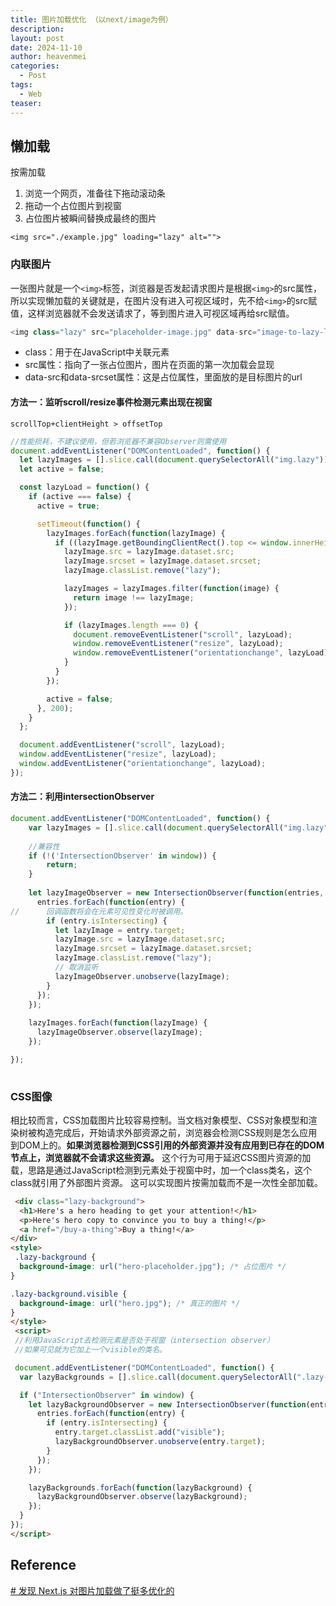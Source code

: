 ```yaml
---
title: 图片加载优化 （以next/image为例）
description: 
layout: post
date: 2024-11-10
author: heavenmei
categories:
  - Post
tags:
  - Web
teaser:
---
```

## 懒加载

按需加载
  1. 浏览一个网页，准备往下拖动滚动条
  2. 拖动一个占位图片到视窗
  3. 占位图片被瞬间替换成最终的图片

`<img src="./example.jpg" loading="lazy" alt="">`
### 内联图片

一张图片就是一个`<img>`标签，浏览器是否发起请求图片是根据`<img>`的src属性，所以实现懒加载的关键就是，在图片没有进入可视区域时，先不给`<img>`的src赋值，这样浏览器就不会发送请求了，等到图片进入可视区域再给src赋值。

```js
<img class="lazy" src="placeholder-image.jpg" data-src="image-to-lazy-load-1x.jpg" data-srcset="image-to-lazy-load-2x.jpg 2x, image-to-lazy-load-1x.jpg 1x" alt="I'm an image!">
```

- class：用于在JavaScript中关联元素
- src属性：指向了一张占位图片，图片在页面的第一次加载会显现
- data-src和data-srcset属性：这是占位属性，里面放的是目标图片的url


#### 方法一：监听scroll/resize事件检测元素出现在视窗

`scrollTop+clientHeight > offsetTop`

```js
//性能损耗，不建议使用，但若浏览器不兼容Observer则需使用
document.addEventListener("DOMContentLoaded", function() {
  let lazyImages = [].slice.call(document.querySelectorAll("img.lazy"));
  let active = false;

  const lazyLoad = function() {
    if (active === false) {
      active = true;

      setTimeout(function() {
        lazyImages.forEach(function(lazyImage) {
          if ((lazyImage.getBoundingClientRect().top <= window.innerHeight && lazyImage.getBoundingClientRect().bottom >= 0) && getComputedStyle(lazyImage).display !== "none") {
            lazyImage.src = lazyImage.dataset.src;
            lazyImage.srcset = lazyImage.dataset.srcset;
            lazyImage.classList.remove("lazy");

            lazyImages = lazyImages.filter(function(image) {
              return image !== lazyImage;
            });

            if (lazyImages.length === 0) {
              document.removeEventListener("scroll", lazyLoad);
              window.removeEventListener("resize", lazyLoad);
              window.removeEventListener("orientationchange", lazyLoad);
            }
          }
        });

        active = false;
      }, 200);
    }
  };

  document.addEventListener("scroll", lazyLoad);
  window.addEventListener("resize", lazyLoad);
  window.addEventListener("orientationchange", lazyLoad);
});
```


#### 方法二：利用intersectionObserver

```js
document.addEventListener("DOMContentLoaded", function() {
    var lazyImages = [].slice.call(document.querySelectorAll("img.lazy"));
    
    //兼容性
    if (!('IntersectionObserver' in window)) {
        return;
    }
    
    let lazyImageObserver = new IntersectionObserver(function(entries, observer) {
      entries.forEach(function(entry) {
//      回调函数将会在元素可见性变化时被调用。
        if (entry.isIntersecting) {
          let lazyImage = entry.target;
          lazyImage.src = lazyImage.dataset.src;
          lazyImage.srcset = lazyImage.dataset.srcset;
          lazyImage.classList.remove("lazy");
          // 取消监听
          lazyImageObserver.unobserve(lazyImage);
        }
      });
    });
    
    lazyImages.forEach(function(lazyImage) {
      lazyImageObserver.observe(lazyImage);
    });

});
 
```

### CSS图像

相比较而言，CSS加载图片比较容易控制。当文档对象模型、CSS对象模型和渲染树被构造完成后，开始请求外部资源之前，浏览器会检测CSS规则是怎么应用到DOM上的。**如果浏览器检测到CSS引用的外部资源并没有应用到已存在的DOM节点上，浏览器就不会请求这些资源。** 这个行为可用于延迟CSS图片资源的加载，思路是通过JavaScript检测到元素处于视窗中时，加一个class类名，这个class就引用了外部图片资源。 这可以实现图片按需加载而不是一次性全部加载。

```html
 <div class="lazy-background">
  <h1>Here's a hero heading to get your attention!</h1>
  <p>Here's hero copy to convince you to buy a thing!</p>
  <a href="/buy-a-thing">Buy a thing!</a>
</div>
<style>
 .lazy-background {
  background-image: url("hero-placeholder.jpg"); /* 占位图片 */
}

.lazy-background.visible {
  background-image: url("hero.jpg"); /* 真正的图片 */
}
</style>
 <script>
 //利用JavaScript去检测元素是否处于视窗（intersection observer）
 //如果可见就为它加上一个visible的类名。

 document.addEventListener("DOMContentLoaded", function() {
  var lazyBackgrounds = [].slice.call(document.querySelectorAll(".lazy-background"));

  if ("IntersectionObserver" in window) {
    let lazyBackgroundObserver = new IntersectionObserver(function(entries, observer) {
      entries.forEach(function(entry) {
        if (entry.isIntersecting) {
          entry.target.classList.add("visible");
          lazyBackgroundObserver.unobserve(entry.target);
        }
      });
    });

    lazyBackgrounds.forEach(function(lazyBackground) {
      lazyBackgroundObserver.observe(lazyBackground);
    });
  }
});
</script>
```

    







## Reference

[# 发现 Next.js 对图片加载做了挺多优化的](https://github.com/findxc/blog/issues/68)